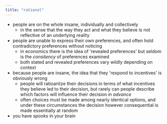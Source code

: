 ```yaml
---
title: "rational"
---
```


- people are on the whole insane, individually and collectively
  - in the sense that the way they act and what they believe is not reflective of an underlying reality
- people are unable to express their own preferences, and often hold contradictory preferences without noticing
  - in economics there is the idea of 'revealed preferences' but seldom is the *consitency* of preferences examined
  - both stated and revealed preferences vary wildly depending on context
- because people are insane, the idea that they 'respond to incentives' is obviously wrong
  - people will ratioanlize their decisions in terms of what incentives they believe led to their decision, but rarely can people describe which factors will influence their decision *in advance* 
  - often choices must be made among nearly identical options, and under these circumstances the decision however consequential is made essentially at random
- you have spooks in your brain